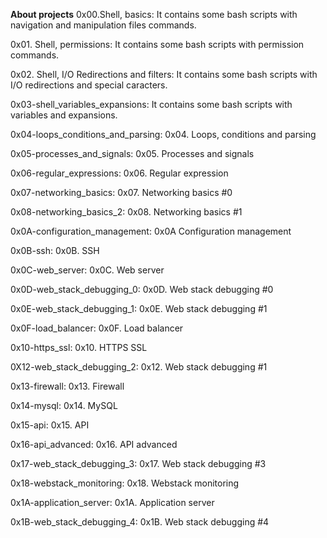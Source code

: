 **About projects**
0x00.Shell, basics: It contains some bash scripts with navigation and manipulation files commands.

0x01. Shell, permissions: It contains some bash scripts with permission commands.

0x02. Shell, I/O Redirections and filters: It contains some bash scripts with I/O redirections and special caracters.

0x03-shell_variables_expansions: It contains some bash scripts with variables and expansions.

0x04-loops_conditions_and_parsing: 0x04. Loops, conditions and parsing

0x05-processes_and_signals: 0x05. Processes and signals

0x06-regular_expressions: 0x06. Regular expression

0x07-networking_basics: 0x07. Networking basics #0

0x08-networking_basics_2: 0x08. Networking basics #1

0x0A-configuration_management: 0x0A Configuration management

0x0B-ssh: 0x0B. SSH

0x0C-web_server: 0x0C. Web server

0x0D-web_stack_debugging_0: 0x0D. Web stack debugging #0

0x0E-web_stack_debugging_1: 0x0E. Web stack debugging #1

0x0F-load_balancer: 0x0F. Load balancer

0x10-https_ssl: 0x10. HTTPS SSL

0X12-web_stack_debugging_2: 0x12. Web stack debugging #1

0x13-firewall: 0x13. Firewall

0x14-mysql: 0x14. MySQL

0x15-api: 0x15. API

0x16-api_advanced: 0x16. API advanced

0x17-web_stack_debugging_3: 0x17. Web stack debugging #3

0x18-webstack_monitoring: 0x18. Webstack monitoring

0x1A-application_server: 0x1A. Application server

0x1B-web_stack_debugging_4: 0x1B. Web stack debugging #4
